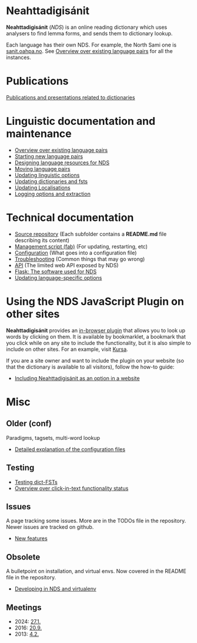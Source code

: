 # Neahttadigisánit

**Neahttadigisánit** (_NDS_) is an online reading dictionary which uses
analysers to find lemma forms, and sends them to dictionary lookup.

Each language has their own NDS. For example, the North Sami one is
[sanit.oahpa.no](https://sanit.oahpa.no). See
[Overview over existing language pairs](1) for all the instances.

  [1]: nds/NeahttadigisanitLanguagePairs.html


# Publications

[Publications and presentations related to dictionaries](../ped/dictpublications.html)


# Linguistic documentation and maintenance

* [Overview over existing language pairs](nds/NeahttadigisanitLanguagePairs.html)
* [Starting new language pairs](nds/StartingNewLanguagePairs.html)
* [Designing language resources for NDS](nds/DesigningResources.html)
* [Moving language pairs](nds/NDSMovingLanguagePairs.html)
* [Updating linguistic options](nds/NDSLinguisticSettings.html)
* [Updating dictionaries and fsts](nds/NDSUpdatingDictionaries.html)
* [Updating Localisations](nds/NDSLocalisations.html)
* [Logging options and extraction](nds/LogExtraction.html)


# Technical documentation

* [Source repository](https://github.com/giellatekno/neahttadigisanit) (Each subfolder contains a **README.md** file describing its content)
* [Management script (fab)](nds/fab.html) (For updating, restarting, etc)
* [Configuration](nds/NDSConfiguration.md) (What goes into a configuration file)
* [Troubleshooting](nds/NDSTroubleshooting.html) (Common things that may go wrong)
* [API](nds/API.html) (The limited web API exposed by NDS)
* [Flask: The software used for NDS](nds/FlaskSoftware.html)
* [Updating language-specific options](nds/NDSLinguisticSettings.html)


# Using the NDS JavaScript Plugin on other sites

**Neahttadigisánit** provides an [in-browser plugin](http://sanit.oahpa.no/read/)
that allows you to look up words by clicking on them. It is available by
bookmarklet, a bookmark that you click while on any site to include the
functionality, but it is also simple to include on other sites. For an example,
visit [Kursa](http://kursa.oahpa.no/).

If you are a site owner and want to include the plugin on your website
(so that the dictionary is available to all visitors), follow the
how-to guide:

* [Including Neahttadigisánit as an option in a website](nds/AddingNDSPluginToOtherSites.html)


# Misc

## Older (conf)

Paradigms, tagsets, multi-word lookup

* [Detailed explanation of the configuration files](nds/ConfigFiles.html)


## Testing

* [Testing dict-FSTs ](TestingDictFST.html)
* [Overview over click-in-text functionality status](nds/NDSProjectsInBrowsersStatistics.html)


## Issues

A page tracking some issues. More are in the TODOs file in the repository.
Newer issues are tracked on github.

* [New features](NewFeatures.html)


## Obsolete

A bulletpoint on installation, and virtual envs. Now covered in the README file
in the repository.

* [Developing in NDS and virtualenv](nds/NDSDeveloping.html)


## Meetings

* 2024: [27.1.](nds/referat/240127.html)
* 2016: [20.9.](nds/referat/160920.html) 
* 2013: [4.2.](nds/referat/130204.html) 

